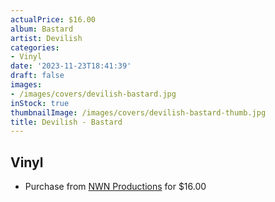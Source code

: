 ```yaml
---
actualPrice: $16.00
album: Bastard
artist: Devilish
categories:
- Vinyl
date: '2023-11-23T18:41:39'
draft: false
images:
- /images/covers/devilish-bastard.jpg
inStock: true
thumbnailImage: /images/covers/devilish-bastard-thumb.jpg
title: Devilish - Bastard
---
```


## Vinyl
* Purchase from [NWN Productions](http://shop.nwnprod.com/index.php?route=product/product&path=75&product_id=12905&sort=pd.name&order=ASC) for $16.00
